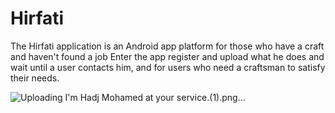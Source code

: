 # Hirfati
The Hirfati application is an Android app platform for those who have a craft and haven't found a job Enter the app register and upload what he does and wait until a user contacts him, and for users who need a craftsman to satisfy their needs.

![Uploading I'm Hadj Mohamed at your service.(1).png…]()
